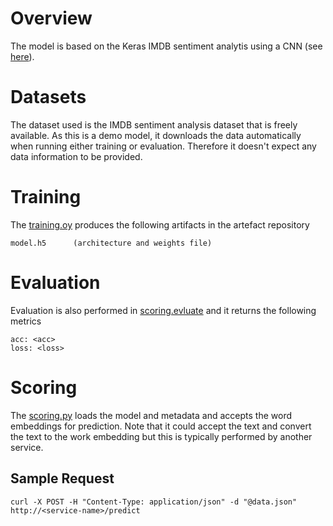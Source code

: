 
# Overview
The model is based on the Keras IMDB sentiment analytis using a CNN (see [here](https://github.com/keras-team/keras/blob/master/examples/imdb_cnn.py)).

# Datasets
The dataset used is the IMDB sentiment analysis dataset that is freely available. As this is a demo model, it downloads the data automatically when running either training or evaluation. Therefore it doesn't expect any data information to be provided.


# Training
The [training.oy](DOCKER/model_modules/training.py) produces the following artifacts in the artefact repository

    model.h5      (architecture and weights file)


# Evaluation
Evaluation is also performed in [scoring.evluate](DOCKER/model_modules/scoring.py) and it returns the following metrics

    acc: <acc>
    loss: <loss>
    

# Scoring 
The [scoring.py](DOCKER/model_modules/scoring.py) loads the model and metadata and accepts the word embeddings for prediction. Note that it could accept the text and convert the text to the work embedding but this is typically performed by another service.  


## Sample Request

    curl -X POST -H "Content-Type: application/json" -d "@data.json" http://<service-name>/predict
    
